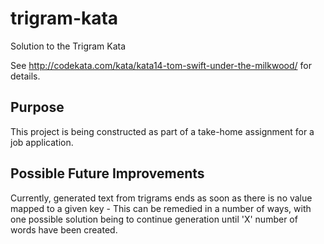 # trigram-kata
Solution to the Trigram Kata

See http://codekata.com/kata/kata14-tom-swift-under-the-milkwood/ for details.

## Purpose

This project is being constructed as part of a take-home assignment for a job application.

## Possible Future Improvements

Currently, generated text from trigrams ends as soon as there is no value mapped to a given key - This can be remedied in a number of ways, with one possible solution being to continue generation until 'X' number of words have been created.
